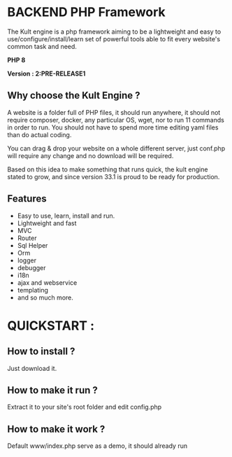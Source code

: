 # BACKEND PHP Framework

The Kult engine is a php framework aiming to be a lightweight and easy to use/configure/install/learn set of powerful tools able to fit every website's common task and need.

**PHP 8**

**Version : 2:PRE-RELEASE1**



## Why choose the Kult Engine ?

A website is a folder full of PHP files, it should run anywhere, it should not require composer, docker, any particular OS, wget, nor to run 11 commands in order to run.
You should not have to spend more time editing yaml files than do actual coding.

You can drag & drop your website on a whole different server, just conf.php will require any change and no download will be required.

Based on this idea to make something that runs quick, the kult engine stated to grow, and since version 33.1 is proud to be ready for production.

## Features
* Easy to use, learn, install and run.
* Lightweight and fast
* MVC
* Router
* Sql Helper
* Orm
* logger
* debugger
* i18n
* ajax and webservice
* templating
* and so much more.

# QUICKSTART :

## How to install ? 
Just download it.
## How to make it run ?
Extract it to your site's root folder and edit config.php 
## How to make it work ? 
Default www/index.php serve as a demo, it should already run


